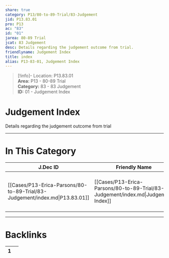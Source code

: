 ```yaml
---  
share: true  
category: P13/80-to-89-Trial/83-Judgement  
jid: P13.83.01  
pro: P13  
ac: "83"  
id: "01"  
jarea: 80-89 Trial  
jcat: 83 Judgement  
desc: Details regarding the judgement outcome from trial.  
friendlyname: Judgement Index  
title: index  
alias: P13-83-01, Judgement Index  
---  
```

  
>[!info]- Location: P13.83.01  
>**Area:** P13 - 80-89 Trial  
>**Category:** 83 - 83 Judgement  
>**ID:** 01 - Judgement Index  
  
# Judgement Index  
  
Details regarding the judgement outcome from trial  
   
  
  
---  
# In This Category  
  
| J.Dec ID                                                                    | Friendly Name                                                                     | Description                                         |  
| --------------------------------------------------------------------------- | --------------------------------------------------------------------------------- | --------------------------------------------------- |  
| [[Cases/P13-Erica-Parsons/80-to-89-Trial/83-Judgement/index.md\|P13.83.01]] | [[Cases/P13-Erica-Parsons/80-to-89-Trial/83-Judgement/index.md\|Judgement Index]] | Details regarding the judgement outcome from trial. |  
  
  
---  
# Backlinks  
<div><table class="dataview table-view-table"><thead class="table-view-thead"><tr class="table-view-tr-header"><th class="table-view-th"><span></span><span class="dataview small-text">1</span></th><th class="table-view-th"><span></span></th></tr></thead><tbody class="table-view-tbody"></tbody></table></div>